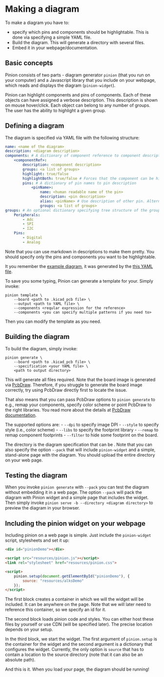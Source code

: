 # Making a diagram

To make a diagram you have to:

- specify which pins and components should be highlightable. This is done via
  specifying a simple YAML file.
- Build the diagram. This will generate a directory with several files.
- Embed it in your webpage/documentation.

## Basic concepts

Pinion consists of two parts - diagram generator `pinion` (that you run on your
computer) and a Javascript library that you include on your webpage, which
reads and displays the diagram (`pinion-widget`).

Pinion can highlight components and pins of components. Each of these objects
can have assigned a verbose description. This description is shown on mouse
hover/click. Each object can belong to any number of groups. The user has the
ability to highlight a given group.

## Defining a diagram

The diagram is specified via YAML file with the following structure:

```yaml
name: <name of the diagram>
description: <diagram description>
components: # A dictionary of component reference to component description
    <componentRef>:
        description: <component description>
        groups: <a list of groups>
        highlight: true/false
        highlightBoth: true/false # Forces that the component can be highlighted on both front and back
        pins: # A dictionary of pin names to pin description
            <pinName>:
                name: <human readable name of the pin>
                description: <pin description>
                alias: <pinName> # Use description of other pin. Alternative for description
                groups: <a list of groups>
groups: # An optional dictionary specifying tree structure of the groups, e.g.:
    Peripherals:
        - Adc
        - SPI
        - I2C
    Pins:
        - Digital
        - Analog
```

Note that you can use markdown in descriptions to make them pretty. You should
specify only the pins and components you want to be highlightable.

It you remember the [example diagram](alksStandalone.html), it was generated by
the [this YAML file](resources/alksSpec.yml).

To save you some typing, Pinion can generate a template for your. Simply invoke:

```
pinion template \
    --board <path to .kicad_pcb file> \
    --output <path to YAML file> \
    --components <reqular expression for the reference>
    --components <you can specify multiple patterns if you need to>
```

Then you can modify the template as you need.

## Building the diagram

To build the diagram, simply invoke:

```
pinion generate \
    --board <path to .kicad_pcb file> \
    --specification <your YAML file> \
    <path to output directory>
```

This will generate all files required. Note that the board image is generated
via [PcbDraw](https://github.com/yaqwsx/PcbDraw). Therefore, if you struggle to
generate the board image correctly, try using PcbDraw directly first to locate
the issue.

That also means that you can pass PcbDraw options to `pinion generate` to e.g.,
remap your components, specify color scheme or point PcbDraw to the right
libraries. You read more about the details at [PcbDraw
documentation](https://github.com/yaqwsx/PcbDraw/blob/master/doc/pcbdraw.md).

The supported options are:
    - `--dpi` to specify image DPI
    - `--style` to specify style (i.e., color scheme)
    - `--libs` to specify the footprint library
    - `--remap` to remap component footprints
    - `--filter` to hide some footprint on the board.

The directory is the diagram specification that can be . Note that you can also
specify the option `--pack` that will include `pinion-widget` and a simple,
stand-alone page with the diagram. You should upload the entire directory on
your web page.

## Testing the diagram

When you invoke `pinion generate` with `--pack` you can test the diagram without
embedding it in a web page. The option `--pack` will pack the diagram with
Pinion widget and a simple page that includes the widget. Then simply invoke
`pinion serve -b --directory <diagram directory>` to preview the diagram in your
browser.

## Including the pinion widget on your webpage

Including pinion on a web page is simple. Just include the `pinion-widget`
script, stylesheets and set it up:

```html
<div id="pinionDemo"></div>

<script src="resources/pinion.js"></script>
<link rel="stylesheet" href="resources/pinion.css">

<script>
    pinion.setup(document.getElementById("pinionDemo"), {
        source: "resources/alksDemo"
    });
</script>
```

The first block creates a container in which we will the widget will be
included. It can be anywhere on the page. Note that we will later need to
reference this container, so we specify an id for it.

The second block loads pinion code and styles. You can either host these files
by yourself or use CDN (will be specified later). The precise location depends
on your setup.

In the third block, we start the widget. The first argument of `pinion.setup` is
the container for the widget and the second argument is a dictionary that
configures the widget. Currently, the only option is `source` that has to
contain a location to the source directory (note that it can also be an absolute
path).

And this is it. When you load your page, the diagram should be running!
